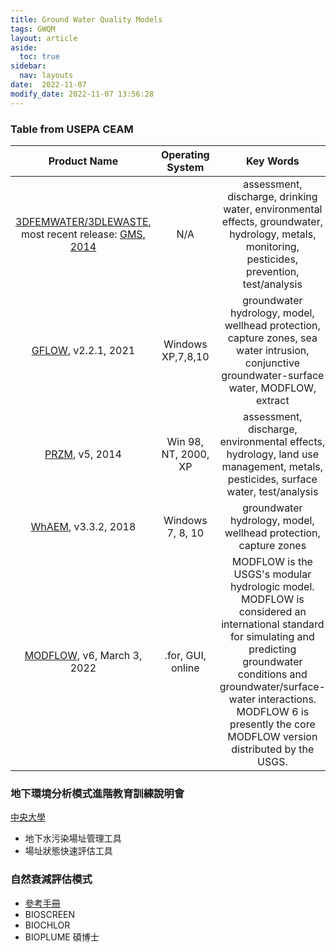 ```yaml
---
title: Ground Water Quality Models 
tags: GWQM
layout: article
aside:
  toc: true
sidebar:
  nav: layouts
date:  2022-11-07
modify_date: 2022-11-07 13:56:28
---
```


### Table from USEPA CEAM

Product Name|Operating System|Key Words|Maintained By
:-:|:-:|:-:|:-:
[3DFEMWATER/3DLEWASTE](https://www.epa.gov/ceam/3dfemwater3dlewaste), most recent release: [GMS, 2014][GMS]|N/A|assessment, discharge, drinking water, environmental effects, groundwater, hydrology, metals, monitoring, pesticides, prevention, test/analysis|CEAM
[GFLOW](https://www.epa.gov/ceam/gflow-groundwater-flow-analytic-element-model), v2.2.1, 2021|Windows XP,7,8,10|groundwater hydrology, model, wellhead protection, capture zones, sea water intrusion, conjunctive groundwater-surface water, MODFLOW, extract|CEAM
[PRZM](https://www.epa.gov/ceam/przm-version-index), v5, 2014|Win 98, NT, 2000, XP|assessment, discharge, environmental effects, hydrology, land use management, metals, pesticides, surface water, test/analysis|CEAM
[WhAEM](https://www.epa.gov/ceam/wellhead-analytic-element-model-whaem), v3.3.2, 2018|Windows 7,  8, 10|groundwater hydrology, model, wellhead protection, capture zones|CEAM
[MODFLOW](https://www.usgs.gov/mission-areas/water-resources/science/modflow-and-related-programs), v6, March 3, 2022|.for, GUI, online|MODFLOW is the USGS's modular hydrologic model. MODFLOW is considered an international standard for simulating and predicting groundwater conditions and groundwater/surface-water interactions. MODFLOW 6 is presently the core MODFLOW version distributed by the USGS.|USGS

### 地下環境分析模式進階教育訓練說明會
[中央大學](https://dpi.epa.gov.tw/RWD/AAN/Upload_Data_AAN/D202292113231.pdf)
- 地下水污染場址管理工具
- 場址狀態快速評估工具

###  自然衰減評估模式
- [參考手冊](https://sgw.epa.gov.tw/Upload/CMS/01.Chinese/06.Downloads/02.Manual/02.Professional/02.Professional_file_4_20220822_C.pdf)
- BIOSCREEN
- BIOCHLOR
- BIOPLUME
碩博士

[GMS]: <https://www.erdc.usace.army.mil/Media/Fact-Sheets/Fact-Sheet-Article-View/Article/476776/groundwater-modeling-system/> "Groundwater Modeling System, Published Feb. 3, 2014, U.S. Army Engineer Research and Development Center (ERDC)"
[CEAM]: <https://www.epa.gov/ceam> "Environmental Modeling Community of Practice, EPA Center for Exposure Assessment Modeling (CEAM)"